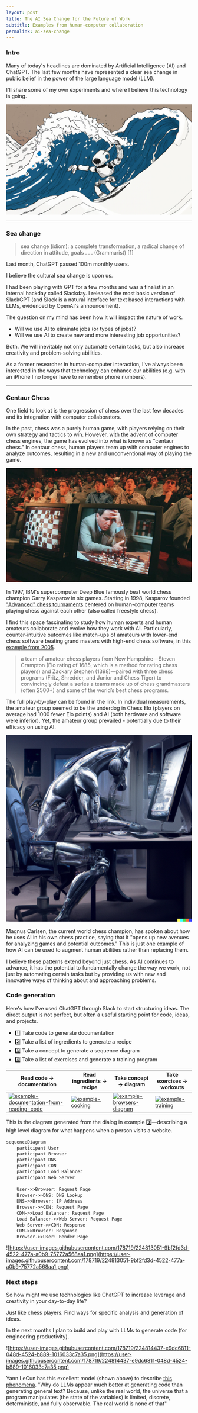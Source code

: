 ```yaml
---
layout: post
title: The AI Sea Change for the Future of Work
subtitle: Examples from human-computer collaboration
permalink: ai-sea-change
---
```


### Intro

Many of today's headlines are dominated by Artificial Intelligence (AI) and ChatGPT. The last few months have represented a clear sea change in public belief in the power of the large language model (LLM).

I'll share some of my own experiments and where I believe this technology is going.

![../img-posts/future-of-work-robotic-sea-change.png](../img-posts/future-of-work-robotic-sea-change.png)

---

### Sea change

> sea change  (idiom): a complete transformation, a radical change of direction in attitude, goals . . . (Grammarist) [1]

Last month, ChatGPT passed 100m monthly users.

I believe the cultural sea change is upon us.

I had been playing with GPT for a few months and was a finalist in an internal hackday called Slackday. I released the most basic version of SlackGPT (and Slack is a natural interface for text based interactions with LLMs, evidenced by OpenAI's announcement).

The question on my mind has been how it will impact the nature of work.

- Will we use AI to eliminate jobs (or types of jobs)?
- Will we use AI to create new and more interesting job opportunities?

Both. We will inevitably not only automate certain tasks, but also increase creativity and problem-solving abilities.

As a former researcher in human-computer interaction, I've always been interested in the ways that technology can enhance our abilities (e.g. with an iPhone I no longer have to remember phone numbers).

---

### Centaur Chess

One field to look at is the progression of chess over the last few decades and its integration with computer collaborators.

In the past, chess was a purely human game, with players relying on their own strategy and tactics to win. However, with the advent of computer chess engines, the game has evolved into what is known as "centaur chess." In centaur chess, human players team up with computer engines to analyze outcomes, resulting in a new and unconventional way of playing the game.

![../img-posts/future-of-work-deep-blue.jpg](../img-posts/future-of-work-deep-blue.jpg)

In 1997, IBM's supercomputer Deep Blue famously beat world chess champion Garry Kasparov in six games. Starting in 1998, Kasparov founded ["Advanced" chess tournaments](https://historyofinformation.com/detail.php?entryid=4724) centered on human-computer teams playing chess against each other (also called freestyle chess).

I find this space fascinating to study how human experts and human amateurs collaborate and evolve how they work with AI. Particularly, counter-intuitive outcomes like match-ups of amateurs with lower-end chess software beating grand masters with high-end chess software, in this [example from 2005](https://en.chessbase.com/post/dark-horse-zacks-wins-freestyle-che-tournament).

> a team of amateur chess players from New Hampshire—Steven Crampton (Elo rating of 1685, which is a method for rating chess players) and Zackary Stephen (1398)—paired with three chess programs (Fritz, Shredder, and Junior and Chess Tiger) to convincingly defeat a series a teams made up of chess grandmasters (often 2500+) and some of the world’s best chess programs.

The full play-by-play can be found in the link. In individual measurements, the amateur group seemed to be the underdog in Chess Elo (players on average had 1000 fewer Elo points) and AI (both hardware and software were inferior). Yet, the amateur group prevailed - potentially due to their efficacy on using AI.

![../img-posts/future-of-work-centaur-office-worker.png](../img-posts/future-of-work-centaur-office-worker.png)

Magnus Carlsen, the current world chess champion, has spoken about how he uses AI in his own chess practice, saying that it "opens up new avenues for analyzing games and potential outcomes." This is just one example of how AI can be used to augment human abilities rather than replacing them.

I believe these patterns extend beyond just chess. As AI continues to advance, it has the potential to fundamentally change the way we work, not just by automating certain tasks but by providing us with new and innovative ways of thinking about and approaching problems.

### Code generation

Here's how I've used ChatGPT through Slack to start structuring ideas. The direct output is not perfect, but often a useful starting point for code, ideas, and projects.

- 1️⃣ Take code to generate documentation
- 2️⃣ Take a list of ingredients to generate a recipe
- 3️⃣ Take a concept to generate a sequence diagram
- 4️⃣ Take a list of exercises and generate a training program


| Read code → documentation                                                                                                                                                                                                                                                        | Read ingredients → recipe                                                                                                                                                                                                                                | Take concept → diagram                                                                                                                                                                                                                                            | Take exercises → workouts                                                                                                                                                                                                                                 |
| -------------------------------------------------------------------------------------------------------------------------------------------------------------------------------------------------------------------------------------------------------------------------------- | -------------------------------------------------------------------------------------------------------------------------------------------------------------------------------------------------------------------------------------------------------- | ----------------------------------------------------------------------------------------------------------------------------------------------------------------------------------------------------------------------------------------------------------------- | --------------------------------------------------------------------------------------------------------------------------------------------------------------------------------------------------------------------------------------------------------- |
| [<img width="200" alt="example-documentation-from-reading-code" src="https://user-images.githubusercontent.com/178719/207098084-b07941ee-8df9-457f-85fb-5e1a8353cc6e.png">](https://user-images.githubusercontent.com/178719/207098084-b07941ee-8df9-457f-85fb-5e1a8353cc6e.png) | [<img width="200" alt="example-cooking" src="https://user-images.githubusercontent.com/178719/207098086-bde444a3-dad9-42d1-a344-ee2c2729bf5d.png">](https://user-images.githubusercontent.com/178719/207098086-bde444a3-dad9-42d1-a344-ee2c2729bf5d.png) | [<img width="200" alt="example-browsers-diagram" src="https://user-images.githubusercontent.com/178719/207098073-1f6667f5-8642-44bb-9543-ec71b5067bfb.png">](https://user-images.githubusercontent.com/178719/207098073-1f6667f5-8642-44bb-9543-ec71b5067bfb.png) | [<img width="150" alt="example-training" src="https://user-images.githubusercontent.com/178719/207098081-afcbe96f-8b23-4114-8ba0-fed7f05a064c.png">](https://user-images.githubusercontent.com/178719/207098081-afcbe96f-8b23-4114-8ba0-fed7f05a064c.png) |

This is the diagram generated from the dialog in example 3️⃣—describing a high level diagram for what happens when a person visits a website.

```mermaid
sequenceDiagram
    participant User
    participant Browser
    participant DNS
    participant CDN
    participant Load Balancer
    participant Web Server

    User->>Browser: Request Page
    Browser->>DNS: DNS Lookup
    DNS->>Browser: IP Address
    Browser->>CDN: Request Page
    CDN->>Load Balancer: Request Page
    Load Balancer->>Web Server: Request Page
    Web Server->>CDN: Response
    CDN->>Browser: Response
    Browser->>User: Render Page
```

![https://user-images.githubusercontent.com/178719/224813051-9bf2fd3d-4522-477a-a0b9-75772a568aa1.png](https://user-images.githubusercontent.com/178719/224813051-9bf2fd3d-4522-477a-a0b9-75772a568aa1.png)


### Next steps

So how might we use technologies like ChatGPT to increase leverage and creativity in your day-to-day life?

Just like chess players. Find ways for specific analysis and generation of ideas.

In the next months I plan to build and play with LLMs to generate code (for engineering productivity).

![https://user-images.githubusercontent.com/178719/224814437-e9dc6811-048d-4524-b889-1016033c7a35.png](https://user-images.githubusercontent.com/178719/224814437-e9dc6811-048d-4524-b889-1016033c7a35.png)


Yann LeCun has this excellent model (shown above) to describe [this phenomena](https://twitter.com/ylecun/status/1625127902890151943). "Why do LLMs appear much better at generating code than generating general text? Because, unlike the real world, the universe that a program manipulates (the state of the variables) is limited, discrete, deterministic, and fully observable. The real world is none of that"

